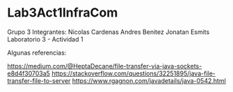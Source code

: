 # Lab3Act1InfraCom

Grupo 3
Integrantes:
Nicolas Cardenas
Andres Benitez
Jonatan Esmits
Laboratorio 3 - Actividad 1


Algunas referencias:

https://medium.com/@HeptaDecane/file-transfer-via-java-sockets-e8d4f30703a5
https://stackoverflow.com/questions/32251895/java-file-transfer-file-to-server
https://www.rgagnon.com/javadetails/java-0542.html
